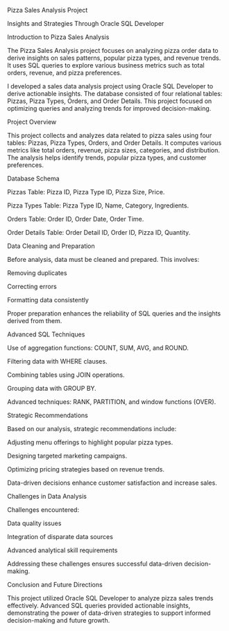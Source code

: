 Pizza Sales Analysis Project

Insights and Strategies Through Oracle SQL Developer

Introduction to Pizza Sales Analysis

The Pizza Sales Analysis project focuses on analyzing pizza order data to derive insights on sales patterns, popular pizza types, and revenue trends. It uses SQL queries to explore various business metrics such as total orders, revenue, and pizza preferences.

I developed a sales data analysis project using Oracle SQL Developer to derive actionable insights. The database consisted of four relational tables: Pizzas, Pizza Types, Orders, and Order Details. This project focused on optimizing queries and analyzing trends for improved decision-making.

Project Overview

This project collects and analyzes data related to pizza sales using four tables: Pizzas, Pizza Types, Orders, and Order Details. It computes various metrics like total orders, revenue, pizza sizes, categories, and distribution. The analysis helps identify trends, popular pizza types, and customer preferences.

Database Schema

Pizzas Table: Pizza ID, Pizza Type ID, Pizza Size, Price.

Pizza Types Table: Pizza Type ID, Name, Category, Ingredients.

Orders Table: Order ID, Order Date, Order Time.

Order Details Table: Order Detail ID, Order ID, Pizza ID, Quantity.

Data Cleaning and Preparation

Before analysis, data must be cleaned and prepared. This involves:

Removing duplicates

Correcting errors

Formatting data consistently

Proper preparation enhances the reliability of SQL queries and the insights derived from them.

Advanced SQL Techniques

Use of aggregation functions: COUNT, SUM, AVG, and ROUND.

Filtering data with WHERE clauses.

Combining tables using JOIN operations.

Grouping data with GROUP BY.

Advanced techniques: RANK, PARTITION, and window functions (OVER).

Strategic Recommendations

Based on our analysis, strategic recommendations include:

Adjusting menu offerings to highlight popular pizza types.

Designing targeted marketing campaigns.

Optimizing pricing strategies based on revenue trends.

Data-driven decisions enhance customer satisfaction and increase sales.

Challenges in Data Analysis

Challenges encountered:

Data quality issues

Integration of disparate data sources

Advanced analytical skill requirements

Addressing these challenges ensures successful data-driven decision-making.

Conclusion and Future Directions

This project utilized Oracle SQL Developer to analyze pizza sales trends effectively. Advanced SQL queries provided actionable insights, demonstrating the power of data-driven strategies to support informed decision-making and future growth.

